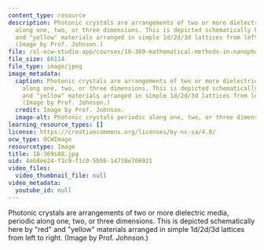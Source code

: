 ```yaml
---
content_type: resource
description: Photonic crystals are arrangements of two or more dielectric media, periodic
  along one, two, or three dimensions. This is depicted schematically here by "red"
  and "yellow" materials arranged in simple 1d/2d/3d lattices from left to right.
  (Image by Prof. Johnson.)
file: /ol-ocw-studio-app/courses/18-369-mathematical-methods-in-nanophotonics-spring-2008/4eb8ee24f1c9f1c05b5614738e706921_18-369s08.jpg
file_size: 86114
file_type: image/jpeg
image_metadata:
  caption: Photonic crystals are arrangements of two or more dielectric media, periodic
    along one, two, or three dimensions. This is depicted schematically here by "red"
    and "yellow" materials arranged in simple 1d/2d/3d lattices from left to right.
    (Image by Prof. Johnson.)
  credit: Image by Prof. Johnson.
  image-alt: Photonic crystals periodic along one, two, or three dimensions.
learning_resource_types: []
license: https://creativecommons.org/licenses/by-nc-sa/4.0/
ocw_type: OCWImage
resourcetype: Image
title: 18-369s08.jpg
uid: 4eb8ee24-f1c9-f1c0-5b56-14738e706921
video_files:
  video_thumbnail_file: null
video_metadata:
  youtube_id: null
---
```

Photonic crystals are arrangements of two or more dielectric media, periodic along one, two, or three dimensions. This is depicted schematically here by "red" and "yellow" materials arranged in simple 1d/2d/3d lattices from left to right. (Image by Prof. Johnson.)